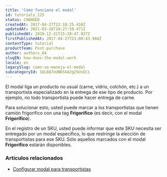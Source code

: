 ```yaml
---
title: 'Cómo funciona el modal'
id: tutorials_125
status: CHANGED
createdAt: 2017-04-27T22:18:25.410Z
updatedAt: 2021-03-26T18:27:59.471Z
publishedAt: 2019-12-31T15:28:47.027Z
firstPublishedAt: 2017-04-27T23:00:43.984Z
contentType: tutorial
productTeam: Post-purchase
author: authors_84
slugEN: how-does-the-modal-work
locale: es
legacySlug: como-se-maneja-el-modal
subcategoryId: 1UL6Q7nUN6SkA2g2SUsECi
---
```


El modal liga un producto no usual (carne, vidrio, colchón, etc.) a un transportista especializado en la entrega de ese tipo de producto. Por ejemplo, no todo transportista puede hacer entrega de carne.

Para solucionar esto, usted puede marcar a los transportistas que tienen camión frigorífico con una tag __Frigorífico__ (es decir, con el modal __Frigorífico__).

En el registro de un SKU, usted puede informar que este SKU necesita ser entregado por un modal específico, lo que restringe la elección de transportistas para ese SKU. Sólo aquellos marcados con el modal __Frigorífico__ estarán disponibles.

### Artículos relacionados

- [Configurar modal para transportistas](/es/tutorial/configurar-modal)
